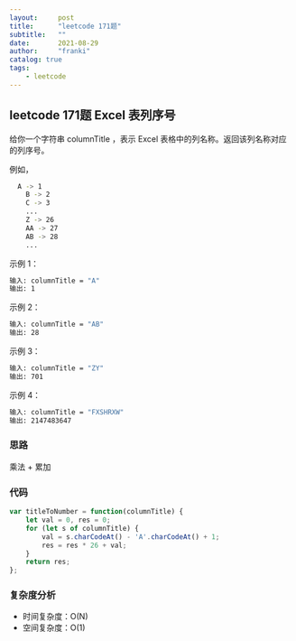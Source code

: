 ```yaml
---
layout:     post
title:      "leetcode 171题"
subtitle:   ""
date:       2021-08-29
author:     "franki"
catalog: true
tags:
    - leetcode
---
```


## leetcode 171题 Excel 表列序号

给你一个字符串 columnTitle ，表示 Excel 表格中的列名称。返回该列名称对应的列序号。

例如，

```bash
  A -> 1
    B -> 2
    C -> 3
    ...
    Z -> 26
    AA -> 27
    AB -> 28 
    ...
```

示例 1：

```bash
输入: columnTitle = "A"
输出: 1
```

示例 2：

```bash
输入: columnTitle = "AB"
输出: 28
```

示例 3：

```bash
输入: columnTitle = "ZY"
输出: 701
```

示例 4：

```bash
输入: columnTitle = "FXSHRXW"
输出: 2147483647
```

### 思路

乘法 + 累加

### 代码

```js
var titleToNumber = function(columnTitle) {
    let val = 0, res = 0;
    for (let s of columnTitle) {
        val = s.charCodeAt() - 'A'.charCodeAt() + 1;
        res = res * 26 + val;
    }
    return res;
};
```

### 复杂度分析

- 时间复杂度：O(N)
- 空间复杂度：O(1)
